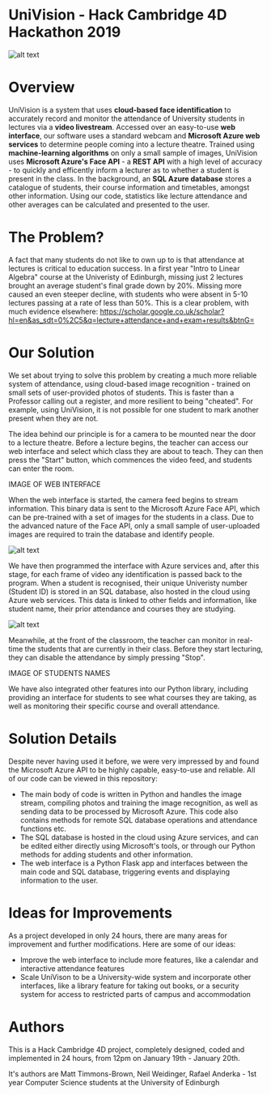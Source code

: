 # UniVision - Hack Cambridge 4D Hackathon 2019

![alt text](https://raw.githubusercontent.com/the-raspberry-pi-guy/UniVision/master/static/UniVision_logo.png)

# Overview
UniVision is a system that uses **cloud-based face identification** to accurately record and monitor the attendance of University students in lectures via a **video livestream**. Accessed over an easy-to-use **web interface**, our software uses a standard webcam and **Microsoft Azure web services** to determine people coming into a lecture theatre. Trained using **machine-learning algorithms** on only a small sample of images, UniVision uses **Microsoft Azure's Face API** - a **REST API** with a high level of accuracy - to quickly and efficently inform a lecturer as to whether a student is present in the class. In the background, an **SQL Azure database** stores a catalogue of students, their course information and timetables, amongst other information. Using our code, statistics like lecture attendance and other averages can be calculated and presented to the user.

# The Problem?
A fact that many students do not like to own up to is that attendance at lectures is critical to education success. In a first year "Intro to Linear Algebra" course at the Univeristy of Edinburgh, missing just 2 lectures brought an average student's final grade down by 20%. Missing more caused an even steeper decline, with students who were absent in 5-10 lectures passing at a rate of less than 50%. This is a clear problem, with much evidence elsewhere: https://scholar.google.co.uk/scholar?hl=en&as_sdt=0%2C5&q=lecture+attendance+and+exam+results&btnG=

# Our Solution
We set about trying to solve this problem by creating a much more reliable system of attendance, using cloud-based image recognition - trained on small sets of user-provided photos of students. This is faster than a Professor calling out a register, and more resilient to being "cheated". For example, using UniVision, it is not possible for one student to mark another present when they are not.

The idea behind our principle is for a camera to be mounted near the door to a lecture theatre. Before a lecture begins, the teacher can access our web interface and select which class they are about to teach. They can then press the "Start" button, which commences the video feed, and students can enter the room.

IMAGE OF WEB INTERFACE

When the web interface is started, the camera feed begins to stream information. This binary data is sent to the Microsoft Azure Face API, which can be pre-trained with a set of images for the students in a class. Due to the advanced nature of the Face API, only a small sample of user-uploaded images are required to train the database and identify people.

![alt text](https://github.com/the-raspberry-pi-guy/UniVision/blob/master/images/demo1.gif?raw=true)

We have then programmed the interface with Azure services and, after this stage, for each frame of video any identification is passed back to the program. When a student is recognised, their unique Univeristy number (Student ID) is stored in an SQL database, also hosted in the cloud using Azure web services. This data is linked to other fields and information, like student name, their prior attendance and courses they are studying.

![alt text](https://raw.githubusercontent.com/the-raspberry-pi-guy/UniVision/master/images/database.png)

Meanwhile, at the front of the classroom, the teacher can monitor in real-time the students that are currently in their class. Before they start lecturing, they can disable the attendance by simply pressing "Stop".

IMAGE OF STUDENTS NAMES

We have also integrated other features into our Python library, including providing an interface for students to see what courses they are taking, as well as monitoring their specific course and overall attendance.

# Solution Details

Despite never having used it before, we were very impressed by and found the Microsoft Azure API to be highly capable, easy-to-use and reliable. All of our code can be viewed in this repository:
- The main body of code is written in Python and handles the image stream, compiling photos and training the image recognition, as well as sending data to be processed by Microsoft Azure. This code also contains methods for remote SQL database operations and attendance functions etc.
- The SQL database is hosted in the cloud using Azure services, and can be edited either directly using Microsoft's tools, or through our Python methods for adding students and other information.
- The web interface is a Python Flask app and interfaces between the main code and SQL database, triggering events and displaying information to the user.

# Ideas for Improvements

As a project developed in only 24 hours, there are many areas for improvement and further modifications. Here are some of our ideas:
- Improve the web interface to include more features, like a calendar and interactive attendance features
- Scale UniVison to be a University-wide system and incorporate other interfaces, like a library feature for taking out books, or a security system for access to restricted parts of campus and accommodation

# Authors

This is a Hack Cambridge 4D project, completely designed, coded and implemented in 24 hours, from 12pm on January 19th - January 20th.

It's authors are Matt Timmons-Brown, Neil Weidinger, Rafael Anderka - 1st year Computer Science students at the University of Edinburgh
